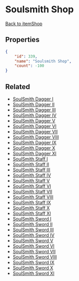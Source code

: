 # Soulsmith Shop

<no description available>

[Back to itemShop](../item-shops.md)

## Properties

```json
{
    "id": 339,
    "name": "Soulsmith Shop",
    "count": -100
}
```

## Related

- [SoulSmith Dagger I](../items/9682-soulsmith-dagger-i.md)
- [SoulSmith Dagger II](../items/9683-soulsmith-dagger-ii.md)
- [SoulSmith Dagger III](../items/9684-soulsmith-dagger-iii.md)
- [SoulSmith Dagger IV](../items/9685-soulsmith-dagger-iv.md)
- [SoulSmith Dagger V](../items/9686-soulsmith-dagger-v.md)
- [SoulSmith Dagger VI](../items/9687-soulsmith-dagger-vi.md)
- [SoulSmith Dagger VII](../items/9688-soulsmith-dagger-vii.md)
- [SoulSmith Dagger VIII](../items/9689-soulsmith-dagger-viii.md)
- [SoulSmith Dagger IX](../items/9690-soulsmith-dagger-ix.md)
- [SoulSmith Dagger X](../items/9691-soulsmith-dagger-x.md)
- [SoulSmith Dagger XI](../items/9692-soulsmith-dagger-xi.md)
- [SoulSmith Staff I](../items/9693-soulsmith-staff-i.md)
- [SoulSmith Staff II](../items/9694-soulsmith-staff-ii.md)
- [SoulSmith Staff III](../items/9695-soulsmith-staff-iii.md)
- [SoulSmith Staff IV](../items/9696-soulsmith-staff-iv.md)
- [SoulSmith Staff V](../items/9697-soulsmith-staff-v.md)
- [SoulSmith Staff VI](../items/9698-soulsmith-staff-vi.md)
- [SoulSmith Staff VII](../items/9699-soulsmith-staff-vii.md)
- [SoulSmith Staff VIII](../items/9700-soulsmith-staff-viii.md)
- [SoulSmith Staff IX](../items/9701-soulsmith-staff-ix.md)
- [SoulSmith Staff X](../items/9702-soulsmith-staff-x.md)
- [SoulSmith Staff XI](../items/9703-soulsmith-staff-xi.md)
- [SoulSmith Sword I](../items/9704-soulsmith-sword-i.md)
- [SoulSmith Sword II](../items/9705-soulsmith-sword-ii.md)
- [SoulSmith Sword III](../items/9706-soulsmith-sword-iii.md)
- [SoulSmith Sword IV](../items/9707-soulsmith-sword-iv.md)
- [SoulSmith Sword V](../items/9708-soulsmith-sword-v.md)
- [SoulSmith Sword VI](../items/9709-soulsmith-sword-vi.md)
- [SoulSmith Sword VII](../items/9710-soulsmith-sword-vii.md)
- [SoulSmith Sword VIII](../items/9711-soulsmith-sword-viii.md)
- [SoulSmith Sword IX](../items/9712-soulsmith-sword-ix.md)
- [SoulSmith Sword X](../items/9713-soulsmith-sword-x.md)
- [SoulSmith Sword XI](../items/9714-soulsmith-sword-xi.md)


